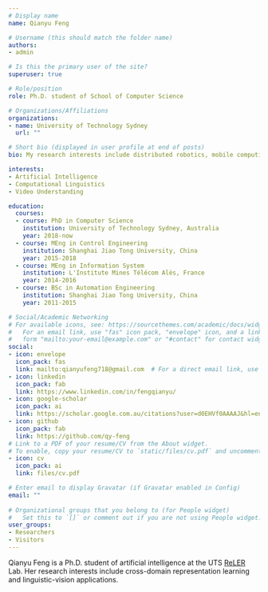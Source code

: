 ```yaml
---
# Display name
name: Qianyu Feng

# Username (this should match the folder name)
authors:
- admin

# Is this the primary user of the site?
superuser: true

# Role/position
role: Ph.D. student of School of Computer Science

# Organizations/Affiliations
organizations:
- name: University of Technology Sydney
  url: ""

# Short bio (displayed in user profile at end of posts)
bio: My research interests include distributed robotics, mobile computing and programmable matter.

interests:
- Artificial Intelligence
- Computational Linguistics
- Video Understanding

education:
  courses:
  - course: PhD in Computer Science
    institution: University of Technology Sydney, Australia
    year: 2018-now
  - course: MEng in Control Engineering
    institution: Shanghai Jiao Tong University, China
    year: 2015-2018
  - course: MEng in Information System
    institution: L'Institute Mines Télécom Alès, France
    year: 2014-2016
  - course: BSc in Automation Engineering
    institution: Shanghai Jiao Tong University, China
    year: 2011-2015

# Social/Academic Networking
# For available icons, see: https://sourcethemes.com/academic/docs/widgets/#icons
#   For an email link, use "fas" icon pack, "envelope" icon, and a link in the
#   form "mailto:your-email@example.com" or "#contact" for contact widget.
social:
- icon: envelope
  icon_pack: fas
  link: mailto:qianyufeng718@gmail.com  # For a direct email link, use "mailto:test@example.org".
- icon: linkedin
  icon_pack: fab
  link: https://www.linkedin.com/in/fengqianyu/
- icon: google-scholar
  icon_pack: ai
  link: https://scholar.google.com.au/citations?user=d0EHVf0AAAAJ&hl=en
- icon: github
  icon_pack: fab
  link: https://github.com/qy-feng
# Link to a PDF of your resume/CV from the About widget.
# To enable, copy your resume/CV to `static/files/cv.pdf` and uncomment the lines below.  
- icon: cv
  icon_pack: ai
  link: files/cv.pdf

# Enter email to display Gravatar (if Gravatar enabled in Config)
email: ""
  
# Organizational groups that you belong to (for People widget)
#   Set this to `[]` or comment out if you are not using People widget.  
user_groups:
- Researchers
- Visitors
---
```


Qianyu Feng is a Ph.D. student of artificial intelligence at the UTS [ReLER](http://reler.net/) Lab. Her research interests include cross-domain representation learning and linguistic-vision applications. 
